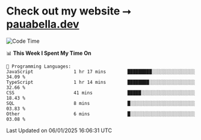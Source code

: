 # Check out my website ⭢ [pauabella.dev](https://pauabella.dev)

<!--START_SECTION:waka-->
![Code Time](http://img.shields.io/badge/Code%20Time-3%2C998%20hrs%2032%20mins-blue)

📊 **This Week I Spent My Time On** 

```text
💬 Programming Languages: 
JavaScript               1 hr 17 mins        █████████░░░░░░░░░░░░░░░░   34.09 % 
TypeScript               1 hr 14 mins        ████████░░░░░░░░░░░░░░░░░   32.66 % 
CSS                      41 mins             █████░░░░░░░░░░░░░░░░░░░░   18.43 % 
SQL                      8 mins              █░░░░░░░░░░░░░░░░░░░░░░░░   03.83 % 
Other                    6 mins              █░░░░░░░░░░░░░░░░░░░░░░░░   03.08 % 
```


 Last Updated on 06/01/2025 16:06:31 UTC
<!--END_SECTION:waka-->
